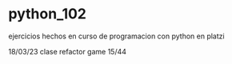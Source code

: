 # python_102
ejercicios hechos en curso de programacion con python en platzi

18/03/23
clase refactor game 15/44